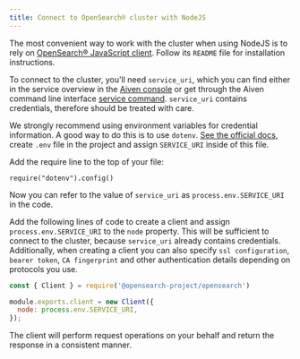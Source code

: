 ```yaml
---
title: Connect to OpenSearch® cluster with NodeJS
---
```


The most convenient way to work with the cluster when using NodeJS is to rely on [OpenSearch® JavaScript client](https://github.com/opensearch-project/opensearch-js).
Follow its `README` file for installation instructions.

To connect to the cluster, you'll need `service_uri`, which you can
find either in the service overview in the [Aiven
console](https://console.aiven.io) or get through the Aiven command line
interface [service
command](/docs/tools/cli/service-cli#avn_service_ca_get).
`service_uri` contains credentials, therefore should be treated with
care.

We strongly recommend using environment variables for credential
information. A good way to do this is to use `dotenv`. [See the official docs](https://github.com/motdotla/dotenv),
create `.env` file in the project and assign `SERVICE_URI` inside of
this file.

Add the require line to the top of your file:

```
require("dotenv").config()
```

Now you can refer to the value of `service_uri` as
`process.env.SERVICE_URI` in the code.

Add the following lines of code to create a client and assign
`process.env.SERVICE_URI` to the `node` property. This will be
sufficient to connect to the cluster, because `service_uri` already
contains credentials. Additionally, when creating a client you can also
specify `ssl configuration`, `bearer token`, `CA fingerprint` and other
authentication details depending on protocols you use.

```javascript
const { Client } = require('@opensearch-project/opensearch')

module.exports.client = new Client({
  node: process.env.SERVICE_URI,
});
```

The client will perform request operations on your behalf and return the
response in a consistent manner.
